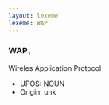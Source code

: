 ```yaml
---
layout: lexeme
lexeme: WAP
---
```


###  WAP₁

Wireles Application Protocol
* UPOS:  NOUN
* Origin:  unk

